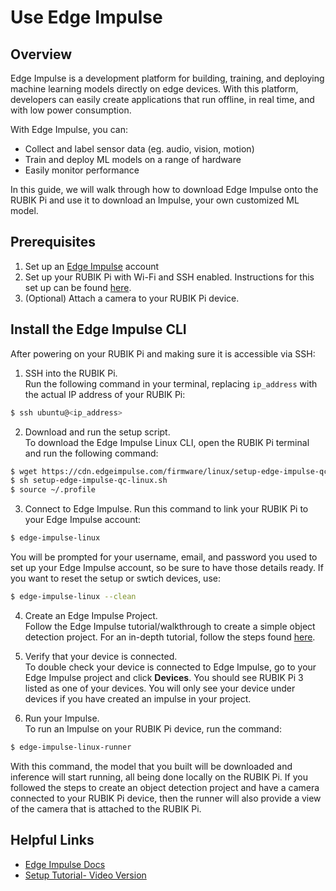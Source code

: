 # Use Edge Impulse

## Overview

Edge Impulse is a development platform for building, training, and deploying machine learning models directly on edge devices. With this platform, developers can easily create applications that run offline, in real time, and with low power consumption. 

With Edge Impulse, you can:
- Collect and label sensor data (eg. audio, vision, motion)
- Train and deploy ML models on a range of hardware
- Easily monitor performance

In this guide, we will walk through how to download Edge Impulse onto the RUBIK Pi and use it to download an Impulse, your own customized ML model. 

## Prerequisites

1. Set up an [Edge Impulse](https://studio.edgeimpulse.com/login) account
2. Set up your RUBIK Pi with Wi-Fi and SSH enabled. Instructions for this set up can be found [here](./1.%20Quick%20Start/2.Set%20up%20your%20device.md). 
3. (Optional) Attach a camera to your RUBIK Pi device.

## Install the Edge Impulse CLI

After powering on your RUBIK Pi and making sure it is accessible via SSH:  

1. SSH into the RUBIK Pi.  
Run the following command in your terminal, replacing `ip_address` with the actual IP address of your RUBIK Pi: 
```bash
$ ssh ubuntu@<ip_address> 
```

2. Download and run the setup script.  
To download the Edge Impulse Linux CLI, open the RUBIK Pi terminal and run the following command:   

```bash
$ wget https://cdn.edgeimpulse.com/firmware/linux/setup-edge-impulse-qc-linux.sh
$ sh setup-edge-impulse-qc-linux.sh
$ source ~/.profile
```

3. Connect to Edge Impulse. 
Run this command to link your RUBIK Pi to your Edge Impulse account:
```bash
$ edge-impulse-linux
```
You will be prompted for your username, email, and password you used to set up your Edge Impulse account, so be sure to have those details ready. If you want to reset the setup or swtich devices, use:
```bash
$ edge-impulse-linux --clean
```

4. Create an Edge Impulse Project.  
Follow the Edge Impulse tutorial/walkthrough to create a simple object detection project. For an in-depth tutorial, follow the steps found [here](https://docs.edgeimpulse.com/docs/tutorials/end-to-end-tutorials/computer-vision/object-detection/detect-objects-using-fomo).

5. Verify that your device is connected.  
To double check your device is connected to Edge Impulse, go to your Edge Impulse project and click __Devices__. You should see RUBIK Pi 3 listed as one of your devices. You will only see your device under devices if you have created an impulse in your project. 

6. Run your Impulse.  
To run an Impulse on your RUBIK Pi device, run the command: 
```bash
$ edge-impulse-linux-runner
```
With this command, the model that you built will be downloaded and inference will start running, all being done locally on the RUBIK Pi. If you followed the steps to create an object detection project and have a camera connected to your RUBIK Pi device, then the runner will also provide a view of the camera that is attached to the RUBIK Pi. 


## Helpful Links

- [Edge Impulse Docs](https://docs.edgeimpulse.com/docs/edge-ai-hardware/cpu-+-ai-accelerators/thundercomm-rubikpi3#setting-up-your-thundercomm-rubik-pi-3)
- [Setup Tutorial- Video Version](https://www.youtube.com/watch?v=E0kwTcZiTdk&t=541s)
